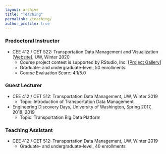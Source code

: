 ```yaml
---
layout: archive
title: "Teaching"
permalink: /teaching/
author_profile: true
---
```

<!--
{% include base_path %}
{% for post in site.teaching reversed %}
  {% include archive-single.html %}
{% endfor %}
-->

### Predoctoral Instructor

<!-- * <a href="https://zhiyongcui.com/CEE412_CET522/"><i class='fa fa-book'></i> CEE 412 / CET 512: Transportation Data Management and Visualization </a> -->
* CEE 412 / CET 522: Transportation Data Management and Visualization \[[Website](https://zhiyongcui.com/CEE412_CET522/)\], UW, Winter 2020 
	* Course project contest is supported by RStudio, Inc. \[[Project Gallery](https://zhiyongcui.com/CEE412_CET522/docs/gallery/)\]
	* Graduate- and undergraduate-level, 50 enrollments
	* Course Evaluation Score: 4.1/5.0 

### Guest Lecturer

* CEE 412 / CET 512: Transportation Data Management, UW, Winter 2019  
	* Topic: Introduction of Transportation Data Management
* Engineering Discovery Days, University of Washington, Spring 2017, 2018, 2019
	* Topic: Transportation Big Data Platform

  
### Teaching Assistant

* CEE 412 / CET 512: Transportation Data Management, UW, Winter 2019 
	* Graduate- and undergraduate-level, 40 enrollments
